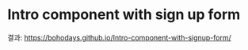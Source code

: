 # Intro component with sign up form

결과: https://bohodays.github.io/Intro-component-with-signup-form/